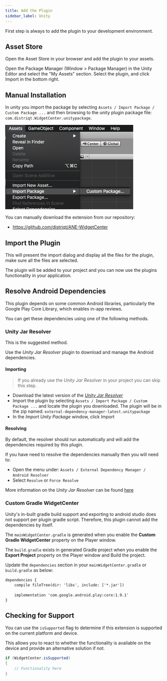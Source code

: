 ```yaml
---
title: Add the Plugin
sidebar_label: Unity
---
```


First step is always to add the plugin to your development environment. 


## Asset Store

Open the Asset Store in your browser and add the plugin to your assets.

Open the Package Manager (Window > Package Manager) in the Unity Editor and select the "My Assets" section. Select the plugin, and click Import in the bottom right.


## Manual Installation

In unity you import the package by selecting `Assets / Import Package / Custom Package ...` and then browsing to the unity plugin package file: `com.distriqt.WidgetCenter.unitypackage`.

![](images/unity-import-package.png)

You can manually download the extension from our repository:

- https://github.com/distriqt/ANE-WidgetCenter



## Import the Plugin


This will present the import dialog and display all the files for the plugin, make sure all the files are selected.

The plugin will be added to your project and you can now use the plugins functionality in your application.




## Resolve Android Dependencies

This plugin depends on some common Android libraries, particularly the Google Play Core Library, which enables in-app reviews.

You can get these dependencies using one of the following methods.


### Unity Jar Resolver

This is the suggested method.

Use the *Unity Jar Resolver* plugin to download and manage the Android dependencies. 



#### Importing

> If you already use the *Unity Jar Resolver* in your project you can skip this step.

- Download the latest version of the [*Unity Jar Resolver*](https://github.com/googlesamples/unity-jar-resolver/releases)
- Import the plugin by selecting `Assets / Import Package / Custom Package ...` and locate the plugin you downloaded. The plugin will be in the zip named: `external-dependency-manager-latest.unitypackage` 
- In the *Import Unity Package* window, click Import


#### Resolving

By default, the resolver should run automatically and will add the dependencies required by this plugin. 

If you have need to resolve the dependencies manually then you will need to:

- Open the menu under: `Assets / External Dependency Manager / Android Resolver`
- Select `Resolve` or `Force Resolve`


More information on the *Unity Jar Resolver* can be found [here](https://github.com/googlesamples/unity-jar-resolver)



### Custom Gradle WidgetCenter

Unity's in-built gradle build support and exporting to android studio does not support per plugin gradle script. Therefore, this plugin cannot add the dependencies by itself.

The `mainWidgetCenter.gradle` is generated when you enable the **Custom Gradle WidgetCenter** property on the Player window.

The `build.gradle` exists in generated Gradle project when you enable the **Export Project** property on the Player window and Build the project.

Update the `dependencies` section in your `mainWidgetCenter.gradle` or `build.gradle` as below:

```
dependencies {
    compile fileTree(dir: 'libs', include: ['*.jar'])
    
	implementation 'com.google.android.play:core:1.9.1'
}
```


## Checking for Support

You can use the `isSupported` flag to determine if this extension is supported on the current platform and device.

This allows you to react to whether the functionality is available on the device and provide an alternative solution if not.


```csharp
if (WidgetCenter.isSupported)
{
	// Functionality here
}
```
